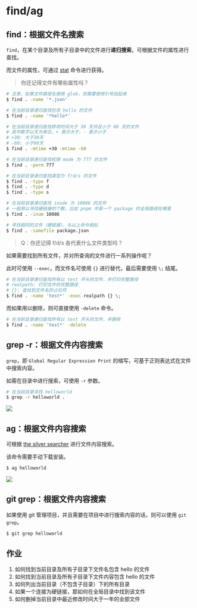 # find/ag

## find：根据文件名搜索

`find`，在某个目录及所有子目录中的文件进行**递归搜索**，可根据文件的属性进行查找。

而文件的属性，可通过 [stat](https://q.shanyue.tech/command/stat.html) 命令进行获得。

> 你还记得文件有哪些属性吗？

``` bash
# 注意，如果文件路径名使用 glob，则需要使用引号括起来
$ find . -name '*.json'

# 在当前目录递归查找包含 hello 的文件
$ find . -name '*hello*'

# 在当前目录递归查找修改时间大于 30 天并且小于 60 天的文件
# 其中数字以天为单位，+ 表示大于，- 表示小于
# +30: 大于30天
# -60: 小于60天
$ find . -mtime +30 -mtime -60

# 在当前目录递归查找权限 mode 为 777 的文件
$ find . -perm 777

# 在当前目录递归查找类型为 f/d/s 的文件
$ find . -type f
$ find . -type d
$ find . -type s

# 在当前目录递归查找 inode 为 10086 的文件
# 一般用以寻找硬链接的个数，比如 pnpm 中某一个 package 的全局路径在哪里
$ find . -inum 10086

# 寻找相同的文件（硬链接），与以上命令相似
$ find . -samefile package.json
```

> Q：你还记得 f/d/s 各代表什么文件类型吗？

如果需要找到所有文件，并对所查询的文件进行一系列操作呢？

此时可使用 `--exec`，而文件名可使用 `{}` 进行替代，最后需要使用 `\;` 结尾。

``` bash
# 在当前目录递归查找所有以 test 开头的文件，并打印完整路径
# realpath: 打印文件的完整路径
# {}: 查找到文件名的占位符
$ find . -name 'test*' -exec realpath {} \;
```

而如果用以删除，则可直接使用 `-delete` 命令。

``` bash
# 在当前目录递归查找所有以 test 开头的文件，并删除
$ find . -name 'test*' -delete
```

## grep -r：根据文件内容搜索

`grep`，即 `Global Regular Expression Print` 的缩写，可基于正则表达式在文件中搜索内容。

如需在目录中进行搜索，可使用 `-r` 参数。

``` bash
# 在当前目录寻找 helloworld 
$ grep -r helloworld .
```

![](https://static.shanyue.tech/images/22-07-24/clipboard-6194.81bb3a.webp)

## ag：根据文件内容搜索

可根据 [the silver searcher](https://github.com/ggreer/the_silver_searcher) 进行文件内容搜索。

该命令需要手动下载安装。

``` bash
$ ag helloworld
```

![](https://static.shanyue.tech/images/22-07-08/clipboard-1152.2d6175.webp)

## git grep：根据文件内容搜索

如果使用 git 管理项目，并且需要在项目中进行搜索内容的话，则可以使用 `git grep`。

``` bash
$ git grep helloworld
```

## 作业

1. 如何找到当前目录及所有子目录下文件名包含 hello 的文件
1. 如何找到当前目录及所有子目录下文件内容包含 hello 的文件
1. 如何列出当前目录（不包含子目录）下的所有目录
1. 如果一个连接为硬链接，那如何在全局目录中找到该文件
1. 如何删掉当前目录中最近修改时间大于一年的全部文件
